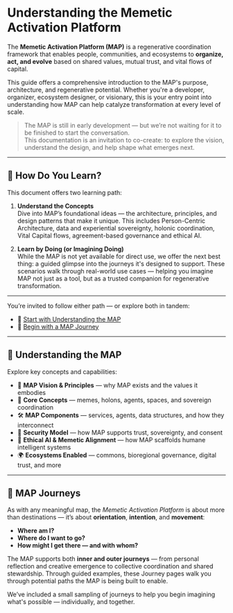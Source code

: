# Understanding the Memetic Activation Platform

The **Memetic Activation Platform (MAP)** is a regenerative coordination framework that enables people, communities, and ecosystems to **organize, act, and evolve** based on shared values, mutual trust, and vital flows of capital.

This guide offers a comprehensive introduction to the MAP's purpose, architecture, and regenerative potential. Whether you're a developer, organizer, ecosystem designer, or visionary, this is your entry point into understanding how MAP can help catalyze transformation at every level of scale.

> The MAP is still in early development — but we’re not waiting for it to be finished to start the conversation.  
> This documentation is an invitation to co-create: to explore the vision, understand the design, and help shape what emerges next.

---

## 🧭 How Do You Learn?

This document offers two learning path:

1. **Understand the Concepts**  
   Dive into MAP’s foundational ideas — the architecture, principles, and design patterns that make it unique. This includes Person-Centric Architecture, data and experiential sovereignty, holonic coordination, Vital Capital flows, agreement-based governance and ethical AI.

2. **Learn by Doing (or Imagining Doing)**  
   While the MAP is not yet available for direct use, we offer the next best thing: a guided glimpse into the journeys it's designed to support. These scenarios walk through real-world use cases — helping you imagine MAP not just as a tool, but as a trusted companion for regenerative transformation.

---

You’re invited to follow either path — or explore both in tandem:

- 📘 [Start with Understanding the MAP](understanding-the-map/prologue.md)
- 🚶 [Begin with a MAP Journey](journeys/journeys-index.md)


---

## 📘 Understanding the MAP

Explore key concepts and capabilities:

- 🌱 **MAP Vision & Principles** — why MAP exists and the values it embodies
- 🧠 **Core Concepts** — memes, holons, agents, spaces, and sovereign coordination
- 🛠 **MAP Components** — services, agents, data structures, and how they interconnect
- 🔐 **Security Model** — how MAP supports trust, sovereignty, and consent
- 🤖 **Ethical AI & Memetic Alignment** — how MAP scaffolds humane intelligent systems
- 🌍 **Ecosystems Enabled** — commons, bioregional governance, digital trust, and more

---

## 🚶 MAP Journeys

As with any meaningful map, the *Memetic Activation Platform* is about more than destinations — it’s about **orientation**, **intention**, and **movement**:

- **Where am I?**
- **Where do I want to go?**
- **How might I get there — and with whom?**

The MAP supports both **inner and outer journeys** — from personal reflection and creative emergence to collective coordination and shared stewardship. Through guided examples, these Journey pages walk you through potential paths the MAP is being built to enable.

We’ve included a small sampling of journeys to help you begin imagining what's possible — individually, and together.